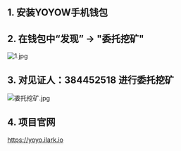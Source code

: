 ## 1. 安装YOYOW手机钱包

## 2. 在钱包中“发现” -> "委托挖矿"
![1.jpg](https://ipfs.ilark.io/ipfs/QmVdHnaVLREZuJY4bqPdp5tRYPvkEXpR2oVPBCFVep1gRc)

## 3. 对见证人：384452518 进行委托挖矿
![委托挖矿.jpg](https://ipfs.ilark.io/ipfs/QmdDxpLfcMooUWwc5nyXvYi1uebr2bYd8Em7X1GJHiwC2Z)

## 4. 项目官网
https://yoyo.ilark.io
